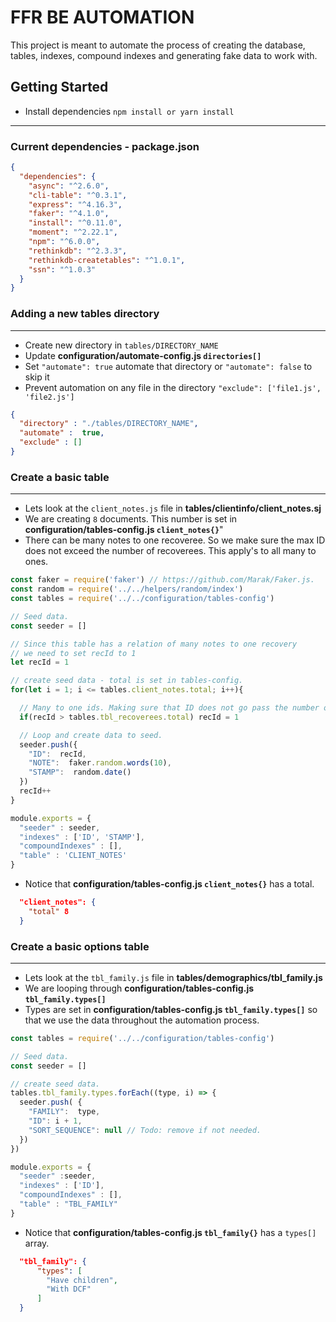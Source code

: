 # FFR BE AUTOMATION
This project is meant to automate the process of creating the database, tables, indexes, compound indexes and generating fake data to work with.

## Getting Started
- Install dependencies `npm install or yarn install`

---

### Current dependencies - package.json
```json
{
  "dependencies": {
    "async": "^2.6.0",
    "cli-table": "^0.3.1",
    "express": "^4.16.3",
    "faker": "^4.1.0",
    "install": "^0.11.0",
    "moment": "^2.22.1",
    "npm": "^6.0.0",
    "rethinkdb": "^2.3.3",
    "rethinkdb-createtables": "^1.0.1",
    "ssn": "^1.0.3"
  }
}
```

### Adding a new tables directory

---

- Create new directory in `tables/DIRECTORY_NAME`
- Update **configuration/automate-config.js `directories[]`**
- Set `"automate": true` automate that directory or `"automate": false` to skip it
- Prevent automation on any file in the directory `"exclude": ['file1.js', 'file2.js']`

```json
{
  "directory" : "./tables/DIRECTORY_NAME",
  "automate" :  true, 
  "exclude" : []
}
```

### Create a basic table

---

- Lets look at the `client_notes.js` file in **tables/clientinfo/client_notes.sj**
- We are creating `8` documents. This number is set in **configuration/tables-config.js `client_notes{}`**"
- There can be many notes to one recoveree. So we make sure the max ID does not exceed the number of recoverees. This apply's to all many to ones.

```javascript
const faker = require('faker') // https://github.com/Marak/Faker.js.
const random = require('../../helpers/random/index')
const tables = require('../../configuration/tables-config') 

// Seed data.
const seeder = []

// Since this table has a relation of many notes to one recovery
// we need to set recId to 1
let recId = 1

// create seed data - total is set in tables-config.
for(let i = 1; i <= tables.client_notes.total; i++){

  // Many to one ids. Making sure that ID does not go pass the number of recoverees.
  if(recId > tables.tbl_recoverees.total) recId = 1

  // Loop and create data to seed.
  seeder.push({
    "ID":  recId,
    "NOTE":  faker.random.words(10),
    "STAMP":  random.date()
  })
  recId++
}

module.exports = {
  "seeder" : seeder,
  "indexes" : ['ID', 'STAMP'],
  "compoundIndexes" : [],
  "table" : 'CLIENT_NOTES'
}

```

- Notice that **configuration/tables-config.js `client_notes{}`** has a total.

```json 
  "client_notes": {
    "total" 8
  }
```

### Create a basic options table

---

- Lets look at the `tbl_family.js` file in **tables/demographics/tbl_family.js**
- We are looping through **configuration/tables-config.js `tbl_family.types[]`**
- Types are set in **configuration/tables-config.js `tbl_family.types[]`** so that we use the data throughout the automation process.

```javascript
const tables = require('../../configuration/tables-config')

// Seed data.
const seeder = []

// create seed data.
tables.tbl_family.types.forEach((type, i) => {
  seeder.push( {
    "FAMILY":  type,
    "ID": i + 1,
    "SORT_SEQUENCE": null // Todo: remove if not needed.
  })
})

module.exports = {
  "seeder" :seeder,
  "indexes" : ['ID'],
  "compoundIndexes" : [],
  "table" : "TBL_FAMILY"
}

```

- Notice that  **configuration/tables-config.js `tbl_family{}`** has a `types[]` array.

```json 
  "tbl_family": {
      "types": [
        "Have children",
        "With DCF"
      ]
  }
```
